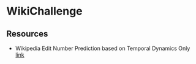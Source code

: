 # WikiChallenge

## Resources
- Wikipedia Edit Number Prediction based on Temporal Dynamics Only [link](https://arxiv.org/pdf/1110.5051.pdf)
